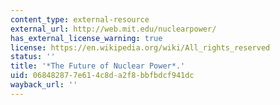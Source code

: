 ```yaml
---
content_type: external-resource
external_url: http://web.mit.edu/nuclearpower/
has_external_license_warning: true
license: https://en.wikipedia.org/wiki/All_rights_reserved
status: ''
title: '*The Future of Nuclear Power*.'
uid: 06848287-7e61-4c8d-a2f8-bbfbdcf941dc
wayback_url: ''
---
```

